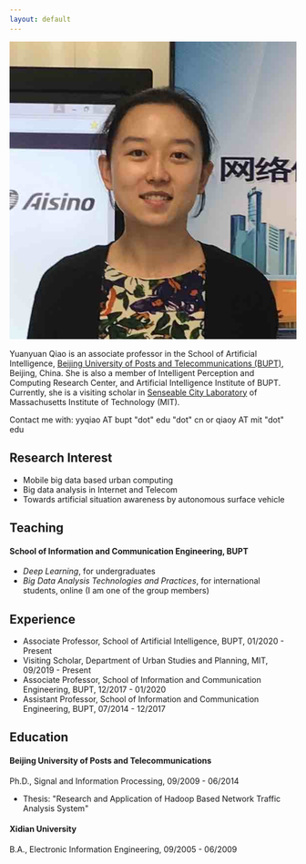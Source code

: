 ```yaml
---
layout: default
---
```


<img class="profile-picture" src="YUANYUAN_s.jpg">

Yuanyuan Qiao is an associate professor in the School of Artificial Intelligence, [Beijing University of Posts and Telecommunications (BUPT)](https://english.bupt.edu.cn/), Beijing, China. She is also a member of Intelligent Perception and Computing Research Center, and Artificial Intelligence Institute of BUPT. Currently, she is a visiting scholar in [Senseable City Laboratory](http://senseable.mit.edu/) of Massachusetts Institute of Technology (MIT).

Contact me with: yyqiao AT bupt "dot" edu "dot" cn or qiaoy AT mit "dot" edu 

## Research Interest

- Mobile big data based urban computing
- Big data analysis in Internet and Telecom
- Towards artificial situation awareness by autonomous surface vehicle

## Teaching

#### School of Information and Communication Engineering, BUPT

- *Deep Learning*, for undergraduates
- *Big Data Analysis Technologies and Practices*, for international students, online (I am one of the group members)

## Experience

- Associate Professor, School of Artificial Intelligence, BUPT, 01/2020 - Present
- Visiting Scholar, Department of Urban Studies and Planning, MIT, 09/2019 - Present
- Associate Professor, School of Information and Communication Engineering, BUPT, 12/2017 - 01/2020
- Assistant Professor, School of Information and Communication Engineering, BUPT, 07/2014 - 12/2017 

## Education

#### Beijing University of Posts and Telecommunications

Ph.D., Signal and Information Processing, 09/2009 - 06/2014
- Thesis: "Research and Application of Hadoop Based Network Traffic Analysis System"

#### Xidian University

B.A., Electronic Information Engineering, 09/2005 - 06/2009


